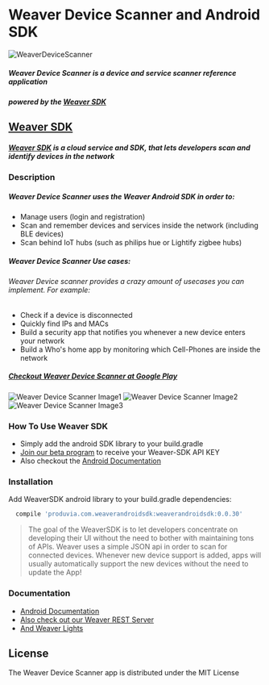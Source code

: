 # Weaver Device Scanner and Android SDK
![WeaverDeviceScanner](https://lh3.googleusercontent.com/-r5k2wEjSqZ0RC83Jaee9P5o2xZ7i_Q9ujlYS8qNLGwLzdS6skgKlSXtJjutApEPm38=w300-rw)
##### Weaver Device Scanner is a device and service scanner reference application
##### powered by the [Weaver SDK]

## 
## [Weaver SDK]
##### [Weaver SDK] is a cloud service and SDK, that lets developers scan and identify devices in the network
###
### Description
##### Weaver Device Scanner uses the Weaver Android SDK in order to:
  - Manage users (login and registration)
  - Scan and remember devices and services inside the network (including BLE devices)
  - Scan behind IoT hubs (such as philips hue or Lightify zigbee hubs)
   
##### Weaver Device Scanner Use cases:
###### Weaver Device scanner provides a crazy amount of usecases you can implement. For example:
  - Check if a device is disconnected
  - Quickly find IPs and MACs
  - Build a security app that notifies you whenever a new device enters your network
  - Build a Who's home app by monitoring which Cell-Phones are inside the network



##### [Checkout Weaver Device Scanner at Google Play] 
![Weaver Device Scanner Image1](https://lh3.googleusercontent.com/68K9Y-_mBabn1huNFA_wXBBfuYAUn_Dj0w9U2Qd98FICW4aR-EbzCMLNmeK8_uJg5moq=h310-rw) ![Weaver Device Scanner Image2](https://lh3.googleusercontent.com/IjeB_veSjMgXiCnwTbQgvUNqxE77fv0bVKSBW-x4e4MhNkRI5VcJOAH6r_xY_1aEb-fa=h900-rw) ![Weaver Device Scanner Image3](https://lh3.googleusercontent.com/8ABu_y9PuqbCaul6jprdfYI-O00XacE90EgcBMsNsQlABS01fsfHxZixIldo39eifKQ=h900-rw) 

### How To Use Weaver SDK
- Simply add the android SDK library to your build.gradle
- [Join our beta program] to receive your Weaver-SDK API KEY
- Also checkout the [Android Documentation]


### Installation

Add WeaverSDK android library to your build.gradle dependencies:

```sh
  compile 'produvia.com.weaverandroidsdk:weaverandroidsdk:0.0.30'
```
> The goal of the WeaverSDK is to let developers concentrate on developing their UI without the need to bother with maintaining tons of APIs.
> Weaver uses a simple JSON api in order to scan for connected devices.
> Whenever new device support is added, apps will usually automatically support the new devices without the need to update the App!


### Documentation
- [Android Documentation]
- [Also check out our Weaver REST Server]
- [And Weaver Lights]

License
----

The Weaver Device Scanner app is distributed under the MIT License



   [JSON API]: <http://weavingthings.com/weaver-sdk-reference/>
   [Join our beta program]: <https://produvia-net.com/developers>
   [Android Documentation]: <http://weavingthings.com/weaver-sdk-reference/>
   [Weaver SDK]: <http://weavingthings.com>
   [Checkout Weaver Device Scanner at Google Play]: <https://play.google.com/store/apps/details?id=produvia.com.scanner&hl=en>
   [Also check out our Weaver REST Server]: <https://github.com/Produvia-Weaver/WeaverRest>
   [And Weaver Lights]: <https://github.com/Produvia-Weaver/weaver_lights>
   
